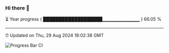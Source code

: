 ### Hi there 👋

⏳ Year progress { ███████████████████▁▁▁▁▁▁▁▁▁▁▁ } 66.05 %

---

⏰ Updated on Thu, 29 Aug 2024 18:02:38 GMT

![Progress Bar CI](https://github.com/EinsPommes/EinsPommes/blob/main/.github/workflows/main.yml)

